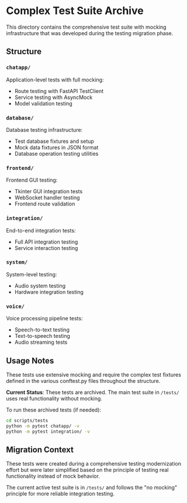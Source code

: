 # Complex Test Suite Archive

This directory contains the comprehensive test suite with mocking infrastructure that was developed during the testing migration phase.

## Structure

### `chatapp/`
Application-level tests with full mocking:
- Route testing with FastAPI TestClient
- Service testing with AsyncMock
- Model validation testing

### `database/`
Database testing infrastructure:
- Test database fixtures and setup
- Mock data fixtures in JSON format
- Database operation testing utilities

### `frontend/`
Frontend GUI testing:
- Tkinter GUI integration tests
- WebSocket handler testing
- Frontend route validation

### `integration/`
End-to-end integration tests:
- Full API integration testing
- Service interaction testing

### `system/`
System-level testing:
- Audio system testing
- Hardware integration testing

### `voice/`
Voice processing pipeline tests:
- Speech-to-text testing
- Text-to-speech testing
- Audio streaming tests

## Usage Notes

These tests use extensive mocking and require the complex test fixtures defined in the various conftest.py files throughout the structure.

**Current Status**: These tests are archived. The main test suite in `/tests/` uses real functionality without mocking.

To run these archived tests (if needed):
```bash
cd scripts/tests
python -m pytest chatapp/ -v
python -m pytest integration/ -v
```

## Migration Context

These tests were created during a comprehensive testing modernization effort but were later simplified based on the principle of testing real functionality instead of mock behavior.

The current active test suite is in `/tests/` and follows the "no mocking" principle for more reliable integration testing.